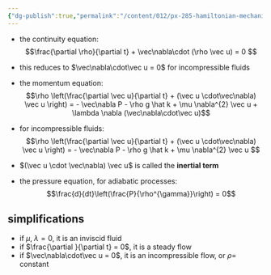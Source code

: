 ```yaml
---
{"dg-publish":true,"permalink":"/content/012/px-285-hamiltonian-mechanics-and-fluid-dynamics/term-2-fluid-dynamics/i-navier-stokes-equation/px-285-i4-core-equations/","noteIcon":"1","created":"2025-01-24T12:09:51.045+00:00","updated":"2025-01-31T14:25:47.046+00:00"}
---
```



- the continuity equation:
$$\frac{\partial \rho}{\partial t} + \vec\nabla\cdot (\rho \vec u) = 0 $$
- this reduces to $\vec\nabla\cdot\vec u = 0$ for incompressible fluids

- the momentum equation:
$$\rho \left(\frac{\partial \vec u}{\partial t} + (\vec u \cdot\vec\nabla) \vec u \right) = - \vec\nabla P - \rho g \hat k  + \mu \nabla^{2} \vec u + \lambda \nabla (\vec\nabla\cdot\vec u)$$
- for incompressible fluids:
$$\rho \left(\frac{\partial \vec u}{\partial t} + (\vec u \cdot\vec\nabla) \vec u \right) = - \vec\nabla P - \rho g \hat k  + \mu \nabla^{2} \vec u $$
- $(\vec u \cdot \vec\nabla) \vec u$ is called the **inertial term**

- the pressure equation, for adiabatic processes:
$$\frac{d}{dt}\left(\frac{P}{\rho^{\gamma}}\right) = 0$$
## simplifications
- if $\mu, \; \lambda = 0$, it is an inviscid fluid
- if $\frac{\partial }{\partial t} = 0$, it is a steady flow
- if $\vec\nabla\cdot\vec u = 0$, it is an incompressible flow, or $\rho =$ constant


